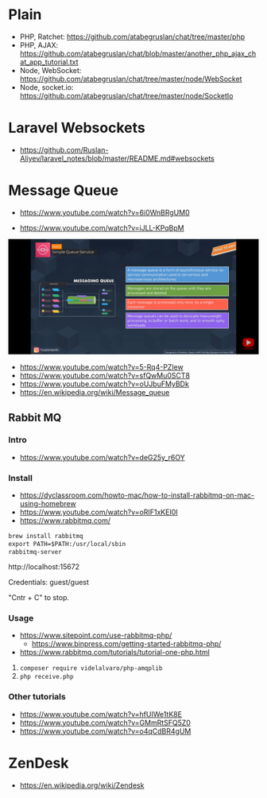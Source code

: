 # Plain

- PHP, Ratchet: https://github.com/atabegruslan/chat/tree/master/php
- PHP, AJAX: https://github.com/atabegruslan/chat/blob/master/another_php_ajax_chat_app_tutorial.txt
- Node, WebSocket: https://github.com/atabegruslan/chat/tree/master/node/WebSocket
- Node, socket.io: https://github.com/atabegruslan/chat/tree/master/node/SocketIo

# Laravel Websockets

- https://github.com/Ruslan-Aliyev/laravel_notes/blob/master/README.md#websockets

# Message Queue

- https://www.youtube.com/watch?v=6i0WnBRgUM0

- https://www.youtube.com/watch?v=iJLL-KPqBpM

![](/Illustrations/MQ.png)

- https://www.youtube.com/watch?v=5-Rq4-PZlew
- https://www.youtube.com/watch?v=sfQwMu0SCT8
- https://www.youtube.com/watch?v=oUJbuFMyBDk
- https://en.wikipedia.org/wiki/Message_queue

## Rabbit MQ

### Intro

- https://www.youtube.com/watch?v=deG25y_r6OY

### Install

- https://dyclassroom.com/howto-mac/how-to-install-rabbitmq-on-mac-using-homebrew
- https://www.youtube.com/watch?v=oRIF1xKEI0I
- https://www.rabbitmq.com/

```
brew install rabbitmq
export PATH=$PATH:/usr/local/sbin
rabbitmq-server
```
http://localhost:15672

Credentials: guest/guest

"Cntr + C" to stop.

### Usage

- https://www.sitepoint.com/use-rabbitmq-php/
	- https://www.binpress.com/getting-started-rabbitmq-php/
- https://www.rabbitmq.com/tutorials/tutorial-one-php.html

1. `composer require videlalvaro/php-amqplib`
2. `php receive.php` 

### Other tutorials

- https://www.youtube.com/watch?v=hfUIWe1tK8E
- https://www.youtube.com/watch?v=GMmRtSFQ5Z0
- https://www.youtube.com/watch?v=o4qCdBR4gUM

# ZenDesk

- https://en.wikipedia.org/wiki/Zendesk
